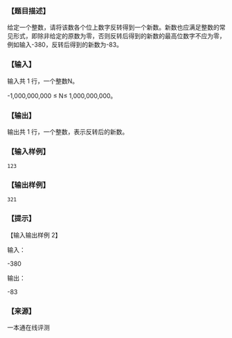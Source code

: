 ### 【题目描述】

给定一个整数，请将该数各个位上数字反转得到一个新数。新数也应满足整数的常见形式，即除非给定的原数为零，否则反转后得到的新数的最高位数字不应为零，例如输入-380，反转后得到的新数为-83。

### 【输入】

输入共 1 行，一个整数N。

\-1,000,000,000 ≤ N≤ 1,000,000,000。

### 【输出】

输出共 1 行，一个整数，表示反转后的新数。

### 【输入样例】

```
123
```

### 【输出样例】

```
321
```

### 【提示】

【输入输出样例 2】

输入：

\-380

输出：

\-83


 ### 【来源】

 一本通在线评测 